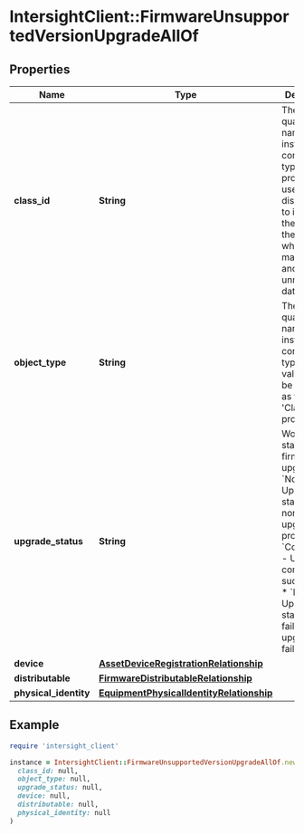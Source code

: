 # IntersightClient::FirmwareUnsupportedVersionUpgradeAllOf

## Properties

| Name | Type | Description | Notes |
| ---- | ---- | ----------- | ----- |
| **class_id** | **String** | The fully-qualified name of the instantiated, concrete type. This property is used as a discriminator to identify the type of the payload when marshaling and unmarshaling data. | [default to &#39;firmware.UnsupportedVersionUpgrade&#39;] |
| **object_type** | **String** | The fully-qualified name of the instantiated, concrete type. The value should be the same as the &#39;ClassId&#39; property. | [default to &#39;firmware.UnsupportedVersionUpgrade&#39;] |
| **upgrade_status** | **String** | Workflow status of firmware upgrade. * &#x60;None&#x60; - Upgrade status is none when upgrade is in progress. * &#x60;Completed&#x60; - Upgrade completed successfully. * &#x60;Failed&#x60; - Upgrade status is failed when upgrade has failed. | [optional][default to &#39;None&#39;] |
| **device** | [**AssetDeviceRegistrationRelationship**](AssetDeviceRegistrationRelationship.md) |  | [optional] |
| **distributable** | [**FirmwareDistributableRelationship**](FirmwareDistributableRelationship.md) |  | [optional] |
| **physical_identity** | [**EquipmentPhysicalIdentityRelationship**](EquipmentPhysicalIdentityRelationship.md) |  | [optional] |

## Example

```ruby
require 'intersight_client'

instance = IntersightClient::FirmwareUnsupportedVersionUpgradeAllOf.new(
  class_id: null,
  object_type: null,
  upgrade_status: null,
  device: null,
  distributable: null,
  physical_identity: null
)
```

